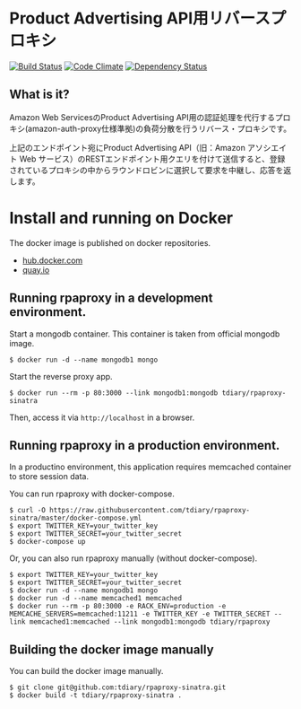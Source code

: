 # Product Advertising API用リバースプロキシ

[![Build Status](https://travis-ci.org/tdiary/rpaproxy-sinatra.svg?branch=master)](https://travis-ci.org/tdiary/rpaproxy-sinatra)
[![Code Climate](https://codeclimate.com/github/tdiary/rpaproxy-sinatra.png)](https://codeclimate.com/github/tdiary/rpaproxy-sinatra)
[![Dependency Status](https://gemnasium.com/tdiary/rpaproxy-sinatra.png)](https://gemnasium.com/tdiary/rpaproxy-sinatra)

## What is it?

Amazon Web ServicesのProduct Advertising API用の認証処理を代行するプロキシ(amazon-auth-proxy仕様準拠)の負荷分散を行うリバース・プロキシです。

上記のエンドポイント宛にProduct Advertising API（旧：Amazon アソシエイト Web サービス）のRESTエンドポイント用クエリを付けて送信すると、登録されているプロキシの中からラウンドロビンに選択して要求を中継し、応答を返します。

# Install and running on Docker

The docker image is published on docker repositories.

 * [hub.docker.com](https://registry.hub.docker.com/u/tdiary/rpaproxy-sinatra/)
 * [quay.io](https://quay.io/repository/tdiary/rpaproxy-sinatra)

## Running rpaproxy in a development environment.

Start a mongodb container. This container is taken from official mongodb image.

```
$ docker run -d --name mongodb1 mongo
```

Start the reverse proxy app.

```
$ docker run --rm -p 80:3000 --link mongodb1:mongodb tdiary/rpaproxy-sinatra
```

Then, access it via `http://localhost` in a browser.

## Running rpaproxy in a production environment.

In a productino environment, this application requires memcached container to store session data. 

You can run rpaproxy with docker-compose.

```
$ curl -O https://raw.githubusercontent.com/tdiary/rpaproxy-sinatra/master/docker-compose.yml
$ export TWITTER_KEY=your_twitter_key
$ export TWITTER_SECRET=your_twitter_secret
$ docker-compose up
```

Or, you can also run rpaproxy manually (without docker-compose).

```
$ export TWITTER_KEY=your_twitter_key
$ export TWITTER_SECRET=your_twitter_secret
$ docker run -d --name mongodb1 mongo
$ docker run -d --name memcached1 memcached
$ docker run --rm -p 80:3000 -e RACK_ENV=production -e MEMCACHE_SERVERS=memcached:11211 -e TWITTER_KEY -e TWITTER_SECRET --link memcached1:memcached --link mongodb1:mongodb tdiary/rpaproxy
```

## Building the docker image manually

You can build the docker image manually.

```
$ git clone git@github.com:tdiary/rpaproxy-sinatra.git
$ docker build -t tdiary/rpaproxy-sinatra .
```
